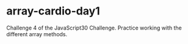 # array-cardio-day1
Challenge 4 of the JavaScript30 Challenge. Practice working with the different array methods. 